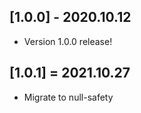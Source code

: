 ## [1.0.0] - 2020.10.12

- Version 1.0.0 release!

## [1.0.1] = 2021.10.27

- Migrate to null-safety